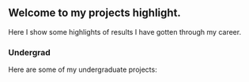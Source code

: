 ## Welcome to my projects highlight.

Here I show some highlights of results I have gotten through my career.  

### Undergrad

Here are some of my undergraduate projects:

